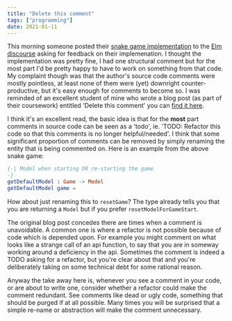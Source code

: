 ```yaml
---
title: "Delete this comment"
tags: ["programming"]
date: 2021-01-11
---
```


This morning someone posted their [snake game implementation](https://www.eatsomecode.com/games/double-snake/) to the [Elm discourse](https://discourse.elm-lang.org/t/double-snake-elm-game/6737) asking for feedback on their implemenation. I thought the implementation was pretty fine, I had one structural comment but for the most part I'd be pretty happy to have to work on something from that code. My complaint though was that the author's source code comments were mostly pointless, at least none of them were (yet) downright counter-productive, but it's easy enough for comments to become so. I was reminded of an excellent student of mine who wrote a blog post (as part of their coursework) entitled 'Delete this comment' you can [find it here](http://blog.inf.ed.ac.uk/sapm/2014/02/21/delete-this-comment/).


I think it's an excellent read, the basic idea is that for the **most** part comments in source code can be seen as a 'todo', ie. 'TODO: Refactor this code so that this comments is no longer helpful/needed'. I think that some significant proportion of comments can be removed by simply renaming the entity that is being commented on. Here is an example from the above snake game:

```elm
{-| Model when starting OR re-starting the game
-}
getDefaultModel : Game -> Model
getDefaultModel game =
```

How about just renaming this to `resetGame`? The type already tells you that you are returning a `Model` but if you prefer `resetModelForGameStart`. 

The original blog post concedes there are times when a comment is unavoidable. A common one is where a refactor is not possible because of code which is depended upon. For example you might comment on what looks like a strange call of an api function, to say that you are in someway working around a deficiency in the api. Sometimes the comment is indeed a TODO asking for a refactor, but you're clear about that and you're deliberately taking on some technical debt for some rational reason.

Anyway the take away here is, whenever you see a comment in your code, or are about to write one, consider whether a refactor could make the comment redundant. See comments like dead or ugly code, something that should be purged if at all possible. Many times you will be surprised that a simple re-name or abstraction will make the comment unnecessary.

